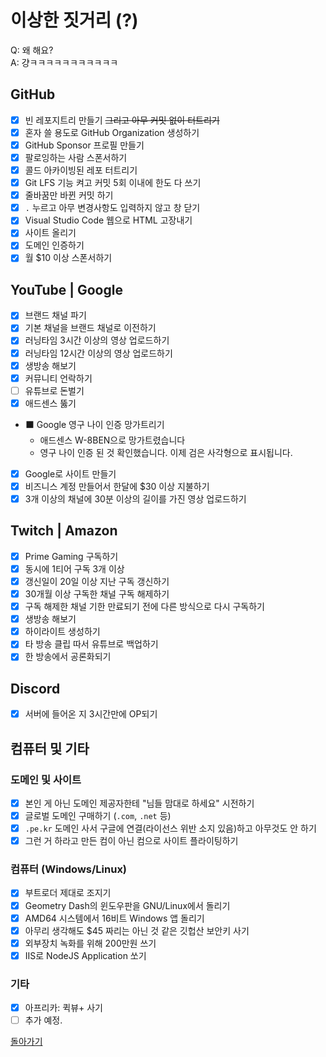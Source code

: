 # 이상한 짓거리 (?)
Q: 왜 해요?  
A: 걍ㅋㅋㅋㅋㅋㅋㅋㅋㅋㅋㅋ

## GitHub
-[x] 빈 레포지트리 만들기 ~~그리고 아무 커밋 없이 터트리기~~
-[x] 혼자 쓸 용도로 GitHub Organization 생성하기
-[x] GitHub Sponsor 프로필 만들기
-[x] 팔로잉하는 사람 스폰서하기
-[x] 콜드 아카이빙된 레포 터트리기
-[x] Git LFS 기능 켜고 커밋 5회 이내에 한도 다 쓰기
-[x] 줄바꿈만 바뀐 커밋 하기
-[x] `.` 누르고 아무 변경사항도 입력하지 않고 창 닫기
-[x] Visual Studio Code 웹으로 HTML 고장내기
-[x] 사이트 올리기
-[x] 도메인 인증하기
-[x] 월 $10 이상 스폰서하기

## YouTube | Google
-[x] 브랜드 채널 파기
-[x] 기본 채널을 브랜드 채널로 이전하기
-[x] 러닝타임 3시간 이상의 영상 업로드하기
-[x] 러닝타임 12시간 이상의 영상 업로드하기
-[x] 생방송 해보기
-[x] 커뮤니티 언락하기
-[ ] 유튜브로 돈벌기
-[x] 애드센스 뚫기
- ⬛ Google 영구 나이 인증 망가트리기
  + 애드센스 W-8BEN으로 망가트렸습니다
  + 영구 나이 인증 된 것 확인했습니다. 이제 검은 사각형으로 표시됩니다.
-[x] Google로 사이트 만들기
-[x] 비즈니스 계정 만들어서 한달에 $30 이상 지불하기
-[x] 3개 이상의 채널에 30분 이상의 길이를 가진 영상 업로드하기

## Twitch | Amazon
-[x] Prime Gaming 구독하기
-[x] 동시에 1티어 구독 3개 이상
-[x] 갱신일이 20일 이상 지난 구독 갱신하기
-[x] 30개월 이상 구독한 채널 구독 해제하기
-[x] 구독 해제한 채널 기한 만료되기 전에 다른 방식으로 다시 구독하기
-[x] 생방송 해보기
-[x] 하이라이트 생성하기
-[x] 타 방송 클립 따서 유튜브로 백업하기
-[x] 한 방송에서 공론화되기

## Discord
-[x] 서버에 들어온 지 3시간만에 OP되기

## 컴퓨터 및 기타

### 도메인 및 사이트
-[x] 본인 게 아닌 도메인 제공자한테 "님들 맘대로 하세요" 시전하기
-[x] 글로벌 도메인 구매하기 (`.com`, `.net` 등)
-[x] `.pe.kr` 도메인 사서 구글에 연결(라이선스 위반 소지 있음)하고 아무것도 안 하기
-[x] 그런 거 하라고 만든 컴이 아닌 컴으로 사이트 플라이팅하기

### 컴퓨터 (Windows/Linux)
-[x] 부트로더 제대로 조지기
-[x] Geometry Dash의 윈도우판을 GNU/Linux에서 돌리기
-[x] AMD64 시스템에서 16비트 Windows 앱 돌리기
-[x] 아무리 생각해도 $45 짜리는 아닌 것 같은 깃헙산 보안키 사기
-[x] 외부장치 녹화를 위해 200만원 쓰기
-[x] IIS로 NodeJS Application 쏘기

### 기타
-[x] 아프리카: 퀵뷰+ 사기
-[ ] 추가 예정.

[돌아가기](../)